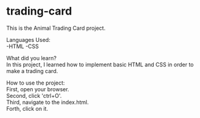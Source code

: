 # trading-card

This is the Animal Trading Card project.

Languages Used:\
-HTML -CSS

What did you learn?\
In this project, I learned how to implement basic HTML and CSS in order to make a trading card.

How to use the project:\
First, open your browser.\
Second, click 'ctrl+O'.\
Third, navigate to the index.html.\
Forth, click on it.
